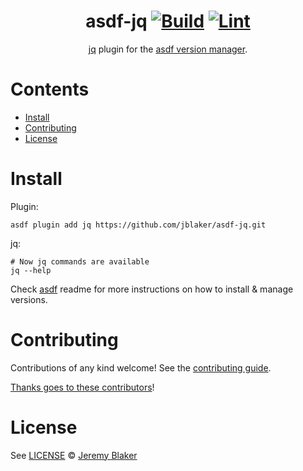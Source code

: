 <div align="center">

# asdf-jq [![Build](https://github.com/jblaker/asdf-jq/actions/workflows/build.yml/badge.svg)](https://github.com/jblaker/asdf-jq/actions/workflows/build.yml) [![Lint](https://github.com/jblaker/asdf-jq/actions/workflows/lint.yml/badge.svg)](https://github.com/jblaker/asdf-jq/actions/workflows/lint.yml)

[jq](https://github.com/jqlang/jq) plugin for the [asdf version manager](https://asdf-vm.com).

</div>

# Contents

- [Install](#install)
- [Contributing](#contributing)
- [License](#license)

# Install

Plugin:

```shell
asdf plugin add jq https://github.com/jblaker/asdf-jq.git
```

jq:

```shell
# Now jq commands are available
jq --help
```

Check [asdf](https://github.com/asdf-vm/asdf) readme for more instructions on how to
install & manage versions.

# Contributing

Contributions of any kind welcome! See the [contributing guide](contributing.md).

[Thanks goes to these contributors](https://github.com/jblaker/asdf-jq/graphs/contributors)!

# License

See [LICENSE](LICENSE) © [Jeremy Blaker](https://github.com/jblaker/)
